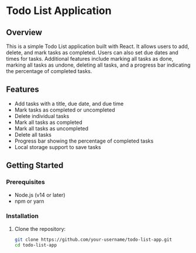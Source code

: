 # Todo List Application

## Overview

This is a simple Todo List application built with React. It allows users to add, delete, and mark tasks as completed. Users can also set due dates and times for tasks. Additional features include marking all tasks as done, marking all tasks as undone, deleting all tasks, and a progress bar indicating the percentage of completed tasks.

## Features

- Add tasks with a title, due date, and due time
- Mark tasks as completed or uncompleted
- Delete individual tasks
- Mark all tasks as completed
- Mark all tasks as uncompleted
- Delete all tasks
- Progress bar showing the percentage of completed tasks
- Local storage support to save tasks

## Getting Started

### Prerequisites

- Node.js (v14 or later)
- npm or yarn

### Installation

1. Clone the repository:

   ```sh
   git clone https://github.com/your-username/todo-list-app.git
   cd todo-list-app
